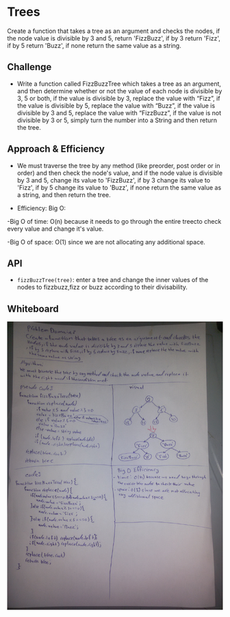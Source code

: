 # Trees

Create a function that takes a tree as an argument and checks the nodes, if the node value is divisible by 3 and 5, return 'FizzBuzz', if by 3 return 'Fizz', if by 5 return 'Buzz', if none return the same value as a string.

## Challenge

* Write a function called FizzBuzzTree which takes a tree as an argument, and then determine whether or not the value of each node is divisible by 3, 5 or both, if the value is divisible by 3, replace the value with “Fizz”, if the value is divisible by 5, replace the value with “Buzz”, if the value is divisible by 3 and 5, replace the value with “FizzBuzz”, if the value is not divisible by 3 or 5, simply turn the number into a String and then return the tree.

## Approach & Efficiency

* We must traverse the tree by any method (like preorder, post order or in order) and then check the node's value, and if the node value is divisible by 3 and 5, change its value to 'FizzBuzz', if by 3 change its value to 'Fizz', if by 5 change its value to 'Buzz', if none return the same value as a string, and then return the tree.

* Efficiency: Big O:

-Big O of time: O(n) because it needs to go through the entire treecto check every value and change it's value.

-Big O of space: O(1) since we are not allocating any additional space.

## API

* `fizzBuzzTree(tree)`: enter a tree and change the inner values of the nodes to fizzbuzz,fizz or buzz according to their divisability.

## Whiteboard

![fizzbuzz](../../assets/fizzbuzztree-ch18.jpg)
